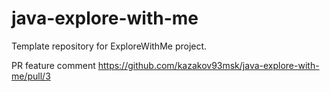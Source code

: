 # java-explore-with-me
Template repository for ExploreWithMe project.

PR feature comment
https://github.com/kazakov93msk/java-explore-with-me/pull/3

